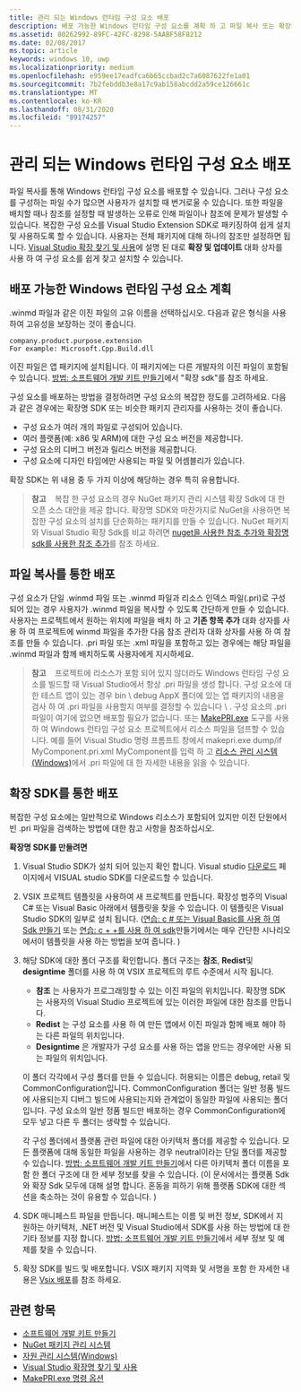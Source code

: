 ```yaml
---
title: 관리 되는 Windows 런타임 구성 요소 배포
description: 배포 가능한 Windows 런타임 구성 요소를 계획 하 고 파일 복사 또는 확장명 SDK를 사용 하 여 배포 하는 방법을 알아봅니다.
ms.assetid: 80262992-89FC-42FC-8298-5AABF58F8212
ms.date: 02/08/2017
ms.topic: article
keywords: windows 10, uwp
ms.localizationpriority: medium
ms.openlocfilehash: e959ee17eadfca6b65ccbad2c7a6087622fe1a01
ms.sourcegitcommit: 7b2febddb3e8a17c9ab158abcdd2a59ce126661c
ms.translationtype: MT
ms.contentlocale: ko-KR
ms.lasthandoff: 08/31/2020
ms.locfileid: "89174257"
---
```

# <a name="distributing-a-managed-windows-runtime-component"></a>관리 되는 Windows 런타임 구성 요소 배포

파일 복사를 통해 Windows 런타임 구성 요소를 배포할 수 있습니다. 그러나 구성 요소를 구성하는 파일 수가 많으면 사용자가 설치할 때 번거로울 수 있습니다. 또한 파일을 배치할 때나 참조를 설정할 때 발생하는 오류로 인해 파일이나 참조에 문제가 발생할 수 있습니다. 복잡한 구성 요소를 Visual Studio Extension SDK로 패키징하여 쉽게 설치 및 사용하도록 할 수 있습니다. 사용자는 전체 패키지에 대해 하나의 참조만 설정하면 됩니다. [Visual Studio 확장 찾기 및 사용](/visualstudio/ide/finding-and-using-visual-studio-extensions?view=vs-2015)에 설명 된 대로 **확장 및 업데이트** 대화 상자를 사용 하 여 구성 요소를 쉽게 찾고 설치할 수 있습니다.

## <a name="planning-a-distributable-windows-runtime-component"></a>배포 가능한 Windows 런타임 구성 요소 계획

.winmd 파일과 같은 이진 파일의 고유 이름을 선택하십시오. 다음과 같은 형식을 사용하여 고유성을 보장하는 것이 좋습니다.

``` syntax
company.product.purpose.extension
For example: Microsoft.Cpp.Build.dll
```

이진 파일은 앱 패키지에 설치됩니다. 이 패키지에는 다른 개발자의 이진 파일이 포함될 수 있습니다. [방법: 소프트웨어 개발 키트 만들기](/visualstudio/extensibility/creating-a-software-development-kit?view=vs-2015)에서 "확장 sdk"를 참조 하세요.

구성 요소를 배포하는 방법을 결정하려면 구성 요소의 복잡한 정도를 고려하세요. 다음과 같은 경우에는 확장명 SDK 또는 비슷한 패키지 관리자를 사용하는 것이 좋습니다.

-   구성 요소가 여러 개의 파일로 구성되어 있습니다.
-   여러 플랫폼(예: x86 및 ARM)에 대한 구성 요소 버전을 제공합니다.
-   구성 요소의 디버그 버전과 릴리스 버전을 제공합니다.
-   구성 요소에 디자인 타임에만 사용되는 파일 및 어셈블리가 있습니다.

확장 SDK는 위 내용 중 두 가지 이상에 해당하는 경우 특히 유용합니다.

> **참고**    복잡 한 구성 요소의 경우 NuGet 패키지 관리 시스템 확장 Sdk에 대 한 오픈 소스 대안을 제공 합니다. 확장명 SDK와 마찬가지로 NuGet을 사용하면 복잡한 구성 요소의 설치를 단순화하는 패키지를 만들 수 있습니다. NuGet 패키지와 Visual Studio 확장 Sdk를 비교 하려면 [nuget을 사용한 참조 추가와 확장명 sdk를 사용한 참조 추가](/visualstudio/ide/adding-references-using-nuget-versus-an-extension-sdk?view=vs-2015)를 참조 하세요.

## <a name="distribution-by-file-copy"></a>파일 복사를 통한 배포

구성 요소가 단일 .winmd 파일 또는 .winmd 파일과 리소스 인덱스 파일(.pri)로 구성되어 있는 경우 사용자가 .winmd 파일을 복사할 수 있도록 간단하게 만들 수 있습니다. 사용자는 프로젝트에서 원하는 위치에 파일을 배치 하 고 **기존 항목 추가** 대화 상자를 사용 하 여 프로젝트에 winmd 파일을 추가한 다음 참조 관리자 대화 상자를 사용 하 여 참조를 만들 수 있습니다. .pri 파일 또는 .xml 파일을 포함하고 있는 경우에는 해당 파일을 .winmd 파일과 함께 배치하도록 사용자에게 지시하세요.

> **참고**    프로젝트에 리소스가 포함 되어 있지 않더라도 Windows 런타임 구성 요소를 빌드할 때 Visual Studio에서 항상 .pri 파일을 생성 합니다. 구성 요소에 대 한 테스트 앱이 있는 경우 bin \\ debug AppX 폴더에 있는 앱 패키지의 내용을 검사 하 여 .pri 파일을 사용할지 여부를 결정할 수 있습니다 \\ . 구성 요소의 .pri 파일이 여기에 없으면 배포할 필요가 없습니다. 또는 [MakePRI.exe](/previous-versions/windows/apps/jj552945(v=win.10)) 도구를 사용 하 여 Windows 런타임 구성 요소 프로젝트에서 리소스 파일을 덤프할 수 있습니다. 예를 들어 Visual Studio 명령 프롬프트 창에서 makepri.exe dump/if MyComponent.pri.xml MyComponent를 입력 하 고 [리소스 관리 시스템 (Windows)](/previous-versions/windows/apps/jj552947(v=win.10))에서 .pri 파일에 대 한 자세한 내용을 읽을 수 있습니다.

## <a name="distribution-by-extension-sdk"></a>확장 SDK를 통한 배포

복잡한 구성 요소에는 일반적으로 Windows 리소스가 포함되어 있지만 이전 단원에서 빈 .pri 파일을 검색하는 방법에 대한 참고 사항을 참조하십시오.

**확장명 SDK를 만들려면**

1.  Visual Studio SDK가 설치 되어 있는지 확인 합니다. Visual studio [다운로드](https://visualstudio.microsoft.com/downloads/download-visual-studio-vs) 페이지에서 VISUAL studio SDK를 다운로드할 수 있습니다.
2.  VSIX 프로젝트 템플릿을 사용하여 새 프로젝트를 만듭니다. 확장성 범주의 Visual C# 또는 Visual Basic 아래에서 템플릿을 찾을 수 있습니다. 이 템플릿은 Visual Studio SDK의 일부로 설치 됩니다. ([연습: c # 또는 Visual Basic를 사용 하 여 Sdk 만들기](/visualstudio/extensibility/walkthrough-creating-an-sdk-using-csharp-or-visual-basic?view=vs-2015) 또는 [연습: c + +를 사용 하 여 sdk](/visualstudio/extensibility/walkthrough-creating-an-sdk-using-cpp?view=vs-2015)만들기에서는 매우 간단한 시나리오에서이 템플릿을 사용 하는 방법을 보여 줍니다. )
3.  해당 SDK에 대한 폴더 구조를 확인합니다. 폴더 구조는 **참조**, **Redist**및 **designtime** 폴더를 사용 하 여 VSIX 프로젝트의 루트 수준에서 시작 됩니다.

    -   **참조** 는 사용자가 프로그래밍할 수 있는 이진 파일의 위치입니다. 확장명 SDK는 사용자의 Visual Studio 프로젝트에 있는 이러한 파일에 대한 참조를 만듭니다.
    -   **Redist** 는 구성 요소를 사용 하 여 만든 앱에서 이진 파일과 함께 배포 해야 하는 다른 파일의 위치입니다.
    -   **Designtime** 은 개발자가 구성 요소를 사용 하는 앱을 만드는 경우에만 사용 되는 파일의 위치입니다.

    이 폴더 각각에서 구성 폴더를 만들 수 있습니다. 허용되는 이름은 debug, retail 및 CommonConfiguration입니다. CommonConfiguration 폴더는 일반 정품 빌드에 사용되는지 디버그 빌드에 사용되는지와 관계없이 동일한 파일에 사용되는 폴더입니다. 구성 요소의 일반 정품 빌드만 배포하는 경우 CommonConfiguration에 모두 넣고 다른 두 폴더는 생략할 수 있습니다.

    각 구성 폴더에서 플랫폼 관련 파일에 대한 아키텍처 폴더를 제공할 수 있습니다. 모든 플랫폼에 대해 동일한 파일을 사용하는 경우 neutral이라는 단일 폴더를 제공할 수 있습니다. [방법: 소프트웨어 개발 키트 만들기](/visualstudio/extensibility/creating-a-software-development-kit?view=vs-2015)에서 다른 아키텍처 폴더 이름을 포함 한 폴더 구조에 대 한 세부 정보를 찾을 수 있습니다. (이 문서에서는 플랫폼 Sdk와 확장 Sdk 모두에 대해 설명 합니다. 혼동을 피하기 위해 플랫폼 SDK에 대한 섹션을 축소하는 것이 유용할 수 있습니다. )

4.  SDK 매니페스트 파일을 만듭니다. 매니페스트는 이름 및 버전 정보, SDK에서 지 원하는 아키텍처, .NET 버전 및 Visual Studio에서 SDK를 사용 하는 방법에 대 한 기타 정보를 지정 합니다. [방법: 소프트웨어 개발 키트 만들기](/visualstudio/extensibility/creating-a-software-development-kit?view=vs-2015)에서 세부 정보 및 예제를 찾을 수 있습니다.
5.  확장 SDK를 빌드 및 배포합니다. VSIX 패키지 지역화 및 서명을 포함 한 자세한 내용은 [Vsix 배포](/visualstudio/misc/how-to-manually-package-an-extension-vsix-deployment?view=vs-2015)를 참조 하세요.

## <a name="related-topics"></a>관련 항목

* [소프트웨어 개발 키트 만들기](/visualstudio/extensibility/creating-a-software-development-kit?view=vs-2015)
* [NuGet 패키지 관리 시스템](https://github.com/NuGet/Home)
* [자원 관리 시스템(Windows)](/previous-versions/windows/apps/jj552947(v=win.10))
* [Visual Studio 확장명 찾기 및 사용](/visualstudio/ide/finding-and-using-visual-studio-extensions?view=vs-2015)
* [MakePRI.exe 명령 옵션](/previous-versions/windows/apps/jj552945(v=win.10))